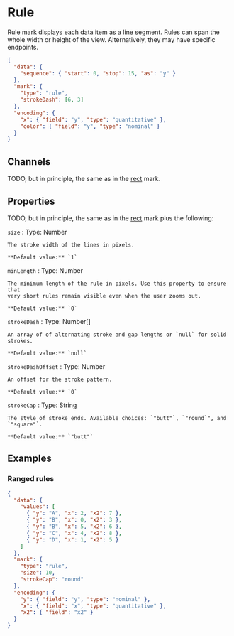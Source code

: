 # Rule

Rule mark displays each data item as a line segment. Rules can span the whole
width or height of the view. Alternatively, they may have specific endpoints.

<div><genome-spy-doc-embed height="150">

```json
{
  "data": {
    "sequence": { "start": 0, "stop": 15, "as": "y" }
  },
  "mark": {
    "type": "rule",
    "strokeDash": [6, 3]
  },
  "encoding": {
    "x": { "field": "y", "type": "quantitative" },
    "color": { "field": "y", "type": "nominal" }
  }
}
```

</genome-spy-doc-embed></div>

## Channels

TODO, but in principle, the same as in the [rect](./rect.md) mark.

## Properties

TODO, but in principle, the same as in the [rect](./rect.md) mark plus the following:

`size`
: Type: Number

    The stroke width of the lines in pixels.

    **Default value:** `1`

`minLength`
: Type: Number

    The minimum length of the rule in pixels. Use this property to ensure that
    very short rules remain visible even when the user zooms out.

    **Default value:** `0`

`strokeDash`
: Type: Number[]

    An array of of alternating stroke and gap lengths or `null` for solid
    strokes.

    **Default value:** `null`

`strokeDashOffset`
: Type: Number

    An offset for the stroke pattern.

    **Default value:** `0`

`strokeCap`
: Type: String

    The style of stroke ends. Available choices: `"butt"`, `"round`", and
    `"square"`.

    **Default value:** `"butt"`

## Examples

### Ranged rules

<div><genome-spy-doc-embed height="150">

```json
{
  "data": {
    "values": [
      { "y": "A", "x": 2, "x2": 7 },
      { "y": "B", "x": 0, "x2": 3 },
      { "y": "B", "x": 5, "x2": 6 },
      { "y": "C", "x": 4, "x2": 8 },
      { "y": "D", "x": 1, "x2": 5 }
    ]
  },
  "mark": {
    "type": "rule",
    "size": 10,
    "strokeCap": "round"
  },
  "encoding": {
    "y": { "field": "y", "type": "nominal" },
    "x": { "field": "x", "type": "quantitative" },
    "x2": { "field": "x2" }
  }
}
```

</genome-spy-doc-embed></div>
